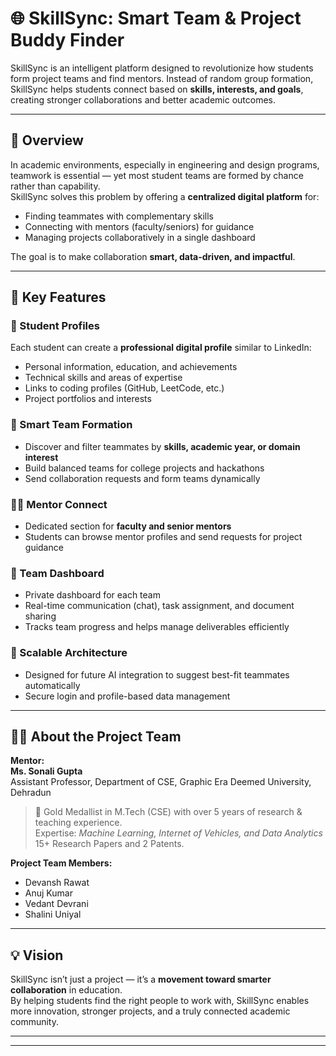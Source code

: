 # 🌐 SkillSync: Smart Team & Project Buddy Finder

SkillSync is an intelligent platform designed to revolutionize how students form project teams and find mentors. Instead of random group formation, SkillSync helps students connect based on **skills, interests, and goals**, creating stronger collaborations and better academic outcomes.

---

## 🚀 Overview

In academic environments, especially in engineering and design programs, teamwork is essential — yet most student teams are formed by chance rather than capability.  
SkillSync solves this problem by offering a **centralized digital platform** for:

- Finding teammates with complementary skills  
- Connecting with mentors (faculty/seniors) for guidance  
- Managing projects collaboratively in a single dashboard  

The goal is to make collaboration **smart, data-driven, and impactful**.

---

## 🎯 Key Features

### 👤 Student Profiles
Each student can create a **professional digital profile** similar to LinkedIn:
- Personal information, education, and achievements  
- Technical skills and areas of expertise  
- Links to coding profiles (GitHub, LeetCode, etc.)  
- Project portfolios and interests  

### 🤝 Smart Team Formation
- Discover and filter teammates by **skills, academic year, or domain interest**  
- Build balanced teams for college projects and hackathons  
- Send collaboration requests and form teams dynamically  

### 🧑‍🏫 Mentor Connect
- Dedicated section for **faculty and senior mentors**  
- Students can browse mentor profiles and send requests for project guidance  

### 📂 Team Dashboard
- Private dashboard for each team  
- Real-time communication (chat), task assignment, and document sharing  
- Tracks team progress and helps manage deliverables efficiently  

### 🧱 Scalable Architecture
- Designed for future AI integration to suggest best-fit teammates automatically  
- Secure login and profile-based data management  

---
## 👩‍💻 About the Project Team

**Mentor:**  
**Ms. Sonali Gupta**  
Assistant Professor, Department of CSE, Graphic Era Deemed University, Dehradun  
> 🏅 Gold Medallist in M.Tech (CSE) with over 5 years of research & teaching experience.  
> Expertise: *Machine Learning, Internet of Vehicles, and Data Analytics*  
> 15+ Research Papers and 2 Patents.

**Project Team Members:**
- Devansh Rawat  
- Anuj Kumar  
- Vedant Devrani  
- Shalini Uniyal  

---

## 💡 Vision

SkillSync isn’t just a project — it’s a **movement toward smarter collaboration** in education.  
By helping students find the right people to work with, SkillSync enables more innovation, stronger projects, and a truly connected academic community.

---



---


